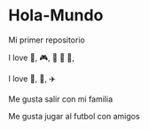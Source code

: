 # Hola-Mundo

Mi primer repositorio

I love :guitar:, :video_game:, :blue_heart: :yellow_heart: :blue_heart:, 

I love :hamburger:, :cinema:, :airplane:

Me gusta salir con mi familia

Me gusta jugar al futbol con amigos
